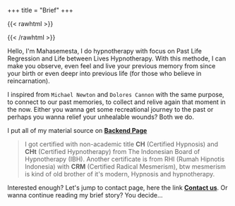+++
title = "Brief"
+++

{{< rawhtml >}}

<div align="center" onclick="location.href='/meditation';">

<lottie-player src="/lottie/hello.json"  background="transparent"  speed="0.5"  style="width: 300px; height: 300px; margin: -50px"  loop  autoplay></lottie-player>

</div>

{{< /rawhtml >}}

Hello, I'm Mahasemesta, I do hypnotherapy with focus on Past Life Regression and Life between Lives Hypnotherapy. With this methode, I can make you observe, even feel and live your previous memory from since your birth or even deepr into previous life (for those who believe in reincarnation).

I inspired from `Michael Newton` and `Dolores Cannon` with the same purpose, to connect to our past memories, to collect and relive again that moment in the now. Either you wanna get some recreational journey to the past or perhaps you wanna relief your unhealable wounds? Both we do.

I put all of my material source on [**Backend Page**](/backed)


>I got certified with non-academic title **CH** (Certified Hypnosis) and **CHt** (Certified Hypnotherapy) from The Indonesian Board of Hypnotherapy (IBH). Another certificate is from RHI (Rumah Hipnotis Indonesia) with **CRM** (Certified Radical Mesmerism), btw mesmerism is kind of old brother of it's modern, Hypnosis and hypnotherapy.


Interested enough? Let's jump to contact page, here the link [**Contact us**](/contact). Or wanna continue reading my brief story? You decide...
